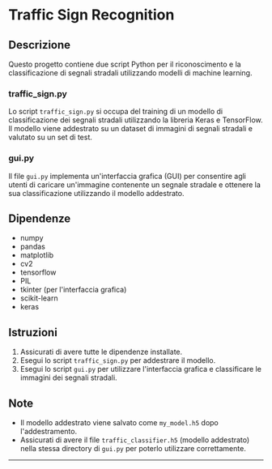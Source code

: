 # Traffic Sign Recognition

## Descrizione
Questo progetto contiene due script Python per il riconoscimento e la classificazione di segnali stradali utilizzando modelli di machine learning.

### traffic_sign.py
Lo script `traffic_sign.py` si occupa del training di un modello di classificazione dei segnali stradali utilizzando la libreria Keras e TensorFlow. Il modello viene addestrato su un dataset di immagini di segnali stradali e valutato su un set di test.

### gui.py
Il file `gui.py` implementa un'interfaccia grafica (GUI) per consentire agli utenti di caricare un'immagine contenente un segnale stradale e ottenere la sua classificazione utilizzando il modello addestrato.

## Dipendenze
- numpy
- pandas
- matplotlib
- cv2
- tensorflow
- PIL
- tkinter (per l'interfaccia grafica)
- scikit-learn
- keras

## Istruzioni
1. Assicurati di avere tutte le dipendenze installate.
2. Esegui lo script `traffic_sign.py` per addestrare il modello.
3. Esegui lo script `gui.py` per utilizzare l'interfaccia grafica e classificare le immagini dei segnali stradali.

## Note
- Il modello addestrato viene salvato come `my_model.h5` dopo l'addestramento.
- Assicurati di avere il file `traffic_classifier.h5` (modello addestrato) nella stessa directory di `gui.py` per poterlo utilizzare correttamente.

---